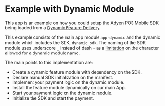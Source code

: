 # Example with Dynamic Module

This app is an example on how you could setup the Adyen POS Mobile SDK being loaded from a [Dynamic Feature Delivery](https://developer.android.com/guide/playcore/feature-delivery).

This example consists of the main app module `app-dynamic` and the dynamic module which includes the SDK, `dynamic_sdk`.
The naming of the SDK module uses underscore `_` instead of dash `-` as a [limitation](https://issuetracker.google.com/issues/109923677?pli=1) on the character allowed for a dynamic module name.

The main points to this implementation are:
- Create a dynamic feature module with dependency on the SDK.
- Declare manual SDK initialization on the manifest. 
- Implement your payment logic on the dynamic module.
- Install the feature module dynamically on our main App.
- Start your payment logic on the dynamic module.
- Initialize the SDK and start the payment.